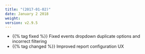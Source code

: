 ```yaml
---
title: "(2017-01-02)"
date: January 2 2018
weight:
version: v2.9.5
---
```


- {{% tag fixed %}} Fixed events dropdown duplicate options and incorrect filtering
- {{% tag changed %}} Improved report configuration UX
